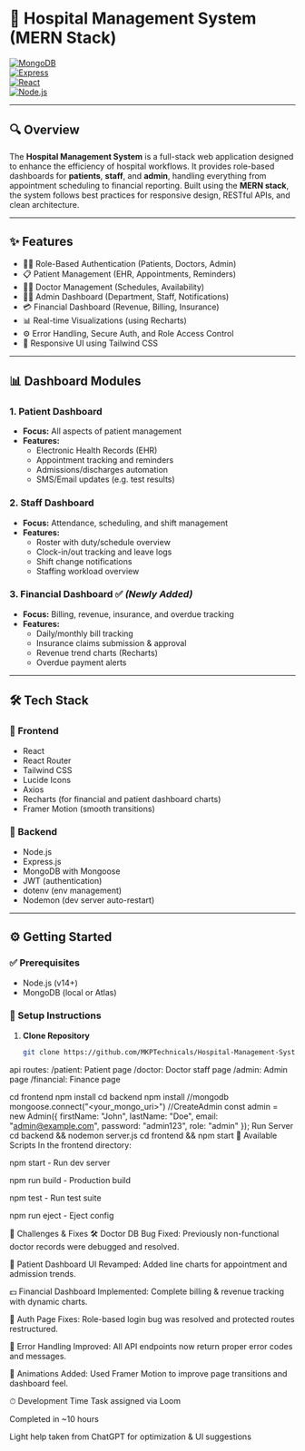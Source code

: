 # 🏥 Hospital Management System (MERN Stack)

[![MongoDB](https://img.shields.io/badge/MongoDB-Database-green.svg)](https://www.mongodb.com/)  
[![Express](https://img.shields.io/badge/Express-Backend-blue.svg)](https://expressjs.com/)  
[![React](https://img.shields.io/badge/React-Frontend-61DAFB.svg)](https://reactjs.org/)  
[![Node.js](https://img.shields.io/badge/Node.js-Runtime-339933.svg)](https://nodejs.org/)

---

## 🔍 Overview

The **Hospital Management System** is a full-stack web application designed to enhance the efficiency of hospital workflows. It provides role-based dashboards for **patients**, **staff**, and **admin**, handling everything from appointment scheduling to financial reporting. Built using the **MERN stack**, the system follows best practices for responsive design, RESTful APIs, and clean architecture.

---

## ✨ Features

- 🧑‍⚕️ Role-Based Authentication (Patients, Doctors, Admin)
- 📋 Patient Management (EHR, Appointments, Reminders)
- 👨‍⚕️ Doctor Management (Schedules, Availability)
- 🧑‍💼 Admin Dashboard (Department, Staff, Notifications)
- 💳 Financial Dashboard (Revenue, Billing, Insurance)
- 📊 Real-time Visualizations (using Recharts)
- ⚙️ Error Handling, Secure Auth, and Role Access Control
- 🎨 Responsive UI using Tailwind CSS

---

## 📊 Dashboard Modules

### 1. Patient Dashboard
- **Focus:** All aspects of patient management  
- **Features:**
  - Electronic Health Records (EHR)
  - Appointment tracking and reminders
  - Admissions/discharges automation
  - SMS/Email updates (e.g. test results)

### 2. Staff Dashboard
- **Focus:** Attendance, scheduling, and shift management  
- **Features:**
  - Roster with duty/schedule overview
  - Clock-in/out tracking and leave logs
  - Shift change notifications
  - Staffing workload overview

### 3. Financial Dashboard ✅ *(Newly Added)*
- **Focus:** Billing, revenue, insurance, and overdue tracking  
- **Features:**
  - Daily/monthly bill tracking
  - Insurance claims submission & approval
  - Revenue trend charts (Recharts)
  - Overdue payment alerts

---

## 🛠 Tech Stack

### 🔹 Frontend
- React
- React Router
- Tailwind CSS
- Lucide Icons
- Axios
- Recharts (for financial and patient dashboard charts)
- Framer Motion (smooth transitions)

### 🔸 Backend
- Node.js
- Express.js
- MongoDB with Mongoose
- JWT (authentication)
- dotenv (env management)
- Nodemon (dev server auto-restart)

---

## ⚙️ Getting Started

### ✅ Prerequisites
- Node.js (v14+)
- MongoDB (local or Atlas)

### 🚀 Setup Instructions

1. **Clone Repository**
   ```bash
   git clone https://github.com/MKPTechnicals/Hospital-Management-System-MERN.git
api routes:
  /patient: Patient page
  /doctor: Doctor staff page
  /admin: Admin page
  /financial: Finance page
   
cd frontend
npm install
cd backend
npm install
//mongodb
mongoose.connect("<your_mongo_uri>")
//CreateAdmin
const admin = new Admin({
  firstName: "John",
  lastName: "Doe",
  email: "admin@example.com",
  password: "admin123",
  role: "admin"
});
Run Server
cd backend && nodemon server.js
cd frontend && npm start
🧪 Available Scripts
In the frontend directory:

npm start - Run dev server

npm run build - Production build

npm test - Run test suite

npm run eject - Eject config

🧩 Challenges & Fixes
🛠 Doctor DB Bug Fixed: Previously non-functional doctor records were debugged and resolved.

🎨 Patient Dashboard UI Revamped: Added line charts for appointment and admission trends.

💵 Financial Dashboard Implemented: Complete billing & revenue tracking with dynamic charts.

🔐 Auth Page Fixes: Role-based login bug was resolved and protected routes restructured.

🧹 Error Handling Improved: All API endpoints now return proper error codes and messages.

🔄 Animations Added: Used Framer Motion to improve page transitions and dashboard feel.

⏱ Development Time
Task assigned via Loom

Completed in ~10 hours

Light help taken from ChatGPT for optimization & UI suggestions
